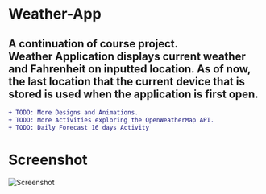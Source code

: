 # Weather-App
A continuation of course project.  
Weather Application displays current weather and Fahrenheit on inputted location. 
As of now, the last location that the current device that is stored is used when the application is first open.  
-----------------------
```diff
+ TODO: More Designs and Animations.  
+ TODO: More Activities exploring the OpenWeatherMap API.  
+ TODO: Daily Forecast 16 days Activity  
```
# Screenshot
![Screenshot](https://user-images.githubusercontent.com/63819456/148455137-e6fb8d5e-9af7-4214-9717-21e987559bea.PNG)
